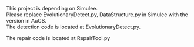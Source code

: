 This project is depending on Simulee.  
Please replace EvolutionaryDetect.py, DataStructure.py in Simulee with the version in AuCS.  
The detection code is located at EvolutionaryDetect.py.  

The repair code is located at RepairTool.py
